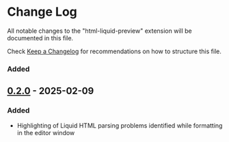 # Change Log

All notable changes to the "html-liquid-preview" extension will be documented in this file.

Check [Keep a Changelog](http://keepachangelog.com/) for recommendations on how to structure this file.

### Added

## [0.2.0] - 2025-02-09

### Added

- Highlighting of Liquid HTML parsing problems identified while formatting in the editor window

[0.2.0]: https://github.com/olivierlacan/keep-a-changelog/compare/v1.1.0...v1.1.1